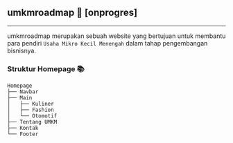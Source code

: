 ## umkmroadmap 📍 [onprogres]

<hr>

umkmroadmap merupakan sebuah website yang bertujuan untuk membantu para pendiri `Usaha Mikro Kecil Menengah` dalam tahap pengembangan bisnisnya.


### Struktur Homepage 📚
```angular2html
Homepage
├── Navbar
├── Main
│   ├── Kuliner
│   ├── Fashion
│   └── Otomotif
├── Tentang UMKM
├── Kontak
└── Footer
```
